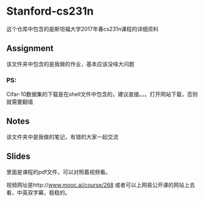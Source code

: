 # Stanford-cs231n
这个仓库中包含的是斯坦福大学2017年春cs231n课程的详细资料
## Assignment
该文件夹中包含的是我做的作业，基本应该没啥大问题
### PS: 
Cifar-10数据集的下载是在shell文件中包含的，建议直接。。。打开网站下载，否则就需要翻墙
## Notes
该文件夹中是我做的笔记，有错的大家一起交流
## Slides
里面是课程的pdf文件，可以对照着视频看。

视频网址是http://www.mooc.ai/course/268 或者可以上网易公开课的网站上去看，中英双字幕，稳稳的。
